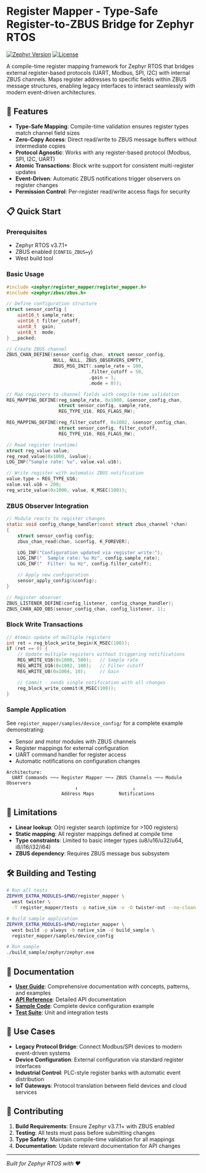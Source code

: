# Register Mapper - Type-Safe Register-to-ZBUS Bridge for Zephyr RTOS

[![Zephyr Version](https://img.shields.io/badge/zephyr-v3.7.1-blue)](https://github.com/zephyrproject-rtos/zephyr)
[![License](https://img.shields.io/badge/license-Apache%202.0-green)](LICENSE)

A compile-time register mapping framework for Zephyr RTOS that bridges external register-based protocols (UART, Modbus, SPI, I2C) with internal ZBUS channels. Maps register addresses to specific fields within ZBUS message structures, enabling legacy interfaces to interact seamlessly with modern event-driven architectures.

## 🚀 Features

- **Type-Safe Mapping**: Compile-time validation ensures register types match channel field sizes
- **Zero-Copy Access**: Direct read/write to ZBUS message buffers without intermediate copies
- **Protocol Agnostic**: Works with any register-based protocol (Modbus, SPI, I2C, UART)
- **Atomic Transactions**: Block write support for consistent multi-register updates
- **Event-Driven**: Automatic ZBUS notifications trigger observers on register changes
- **Permission Control**: Per-register read/write access flags for security

## 📋 Quick Start

### Prerequisites

- Zephyr RTOS v3.7.1+
- ZBUS enabled (`CONFIG_ZBUS=y`)
- West build tool

### Basic Usage

```c
#include <zephyr/register_mapper/register_mapper.h>
#include <zephyr/zbus/zbus.h>

// Define configuration structure
struct sensor_config {
    uint16_t sample_rate;
    uint16_t filter_cutoff;
    uint8_t  gain;
    uint8_t  mode;
} __packed;

// Create ZBUS channel
ZBUS_CHAN_DEFINE(sensor_config_chan, struct sensor_config,
                 NULL, NULL, ZBUS_OBSERVERS_EMPTY,
                 ZBUS_MSG_INIT(.sample_rate = 100,
                              .filter_cutoff = 50,
                              .gain = 1,
                              .mode = 0));

// Map registers to channel fields with compile-time validation
REG_MAPPING_DEFINE(reg_sample_rate, 0x1000, &sensor_config_chan,
                   struct sensor_config, sample_rate,
                   REG_TYPE_U16, REG_FLAGS_RW);

REG_MAPPING_DEFINE(reg_filter_cutoff, 0x1002, &sensor_config_chan,
                   struct sensor_config, filter_cutoff,
                   REG_TYPE_U16, REG_FLAGS_RW);

// Read register (runtime)
struct reg_value value;
reg_read_value(0x1000, &value);
LOG_INF("Sample rate: %u", value.val.u16);

// Write register with automatic ZBUS notification
value.type = REG_TYPE_U16;
value.val.u16 = 200;
reg_write_value(0x1000, value, K_MSEC(100));
```

### ZBUS Observer Integration

```c
// Module reacts to register changes
static void config_change_handler(const struct zbus_channel *chan)
{
    struct sensor_config config;
    zbus_chan_read(chan, &config, K_FOREVER);

    LOG_INF("Configuration updated via register write:");
    LOG_INF("  Sample rate: %u Hz", config.sample_rate);
    LOG_INF("  Filter: %u Hz", config.filter_cutoff);

    // Apply new configuration
    sensor_apply_config(&config);
}

// Register observer
ZBUS_LISTENER_DEFINE(config_listener, config_change_handler);
ZBUS_CHAN_ADD_OBS(sensor_config_chan, config_listener, 1);
```

### Block Write Transactions

```c
// Atomic update of multiple registers
int ret = reg_block_write_begin(K_MSEC(100));
if (ret == 0) {
    // Update multiple registers without triggering notifications
    REG_WRITE_U16(0x1000, 500);   // Sample rate
    REG_WRITE_U16(0x1002, 100);   // Filter cutoff
    REG_WRITE_U8(0x1004, 10);     // Gain

    // Commit - sends single notification with all changes
    reg_block_write_commit(K_MSEC(100));
}
```

### Sample Application

See `register_mapper/samples/device_config/` for a complete example demonstrating:
- Sensor and motor modules with ZBUS channels
- Register mappings for external configuration
- UART command handler for register access
- Automatic notifications on configuration changes

```
Architecture:
  UART Commands ──→ Register Mapper ──→ ZBUS Channels ──→ Module Observers
                         ↑                    ↓
                    Address Maps         Notifications
```

## 🚧 Limitations

- **Linear lookup**: O(n) register search (optimize for >100 registers)
- **Static mapping**: All register mappings defined at compile time
- **Type constraints**: Limited to basic integer types (u8/u16/u32/u64, i8/i16/i32/i64)
- **ZBUS dependency**: Requires ZBUS message bus subsystem

## 🛠️ Building and Testing

```bash
# Run all tests
ZEPHYR_EXTRA_MODULES=$PWD/register_mapper \
  west twister \
  -T register_mapper/tests -p native_sim -v -O twister-out --no-clean

# Build sample application
ZEPHYR_EXTRA_MODULES=$PWD/register_mapper \
  west build -p always -b native_sim -d build_sample \
  register_mapper/samples/device_config

# Run sample
./build_sample/zephyr/zephyr.exe
```

## 📖 Documentation

- **[User Guide](register_mapper/doc/index.rst)**: Comprehensive documentation with concepts, patterns, and examples
- **[API Reference](register_mapper/include/zephyr/register_mapper/register_mapper.h)**: Detailed API documentation
- **[Sample Code](register_mapper/samples/)**: Complete device configuration example
- **[Test Suite](register_mapper/tests/)**: Unit and integration tests

## 🎯 Use Cases

- **Legacy Protocol Bridge**: Connect Modbus/SPI devices to modern event-driven systems
- **Device Configuration**: External configuration via standard register interfaces
- **Industrial Control**: PLC-style register banks with automatic event distribution
- **IoT Gateways**: Protocol translation between field devices and cloud services

## 🤝 Contributing

1. **Build Requirements**: Ensure Zephyr v3.7.1+ with ZBUS enabled
2. **Testing**: All tests must pass before submitting changes
3. **Type Safety**: Maintain compile-time validation for all mappings
4. **Documentation**: Update relevant documentation for API changes

---

*Built for Zephyr RTOS with ❤️*
